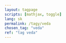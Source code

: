 ```yaml
---
layout: tagpage
scripts: [mathjax, toggle]
lang: sk
permalink: /tagy/veda
chosen_tag: "veda"
ref: "tag veda"
---
```

